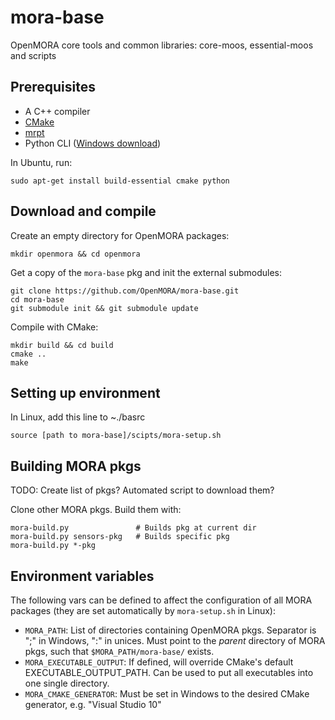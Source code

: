 mora-base
=========
OpenMORA core tools and common libraries: core-moos, essential-moos and scripts

## Prerequisites 
  * A C++ compiler
  * [CMake](http://www.cmake.org/)
  * [mrpt](http://www.mrpt.org/)
  * Python CLI ([Windows download](https://www.python.org/download/windows))

In Ubuntu, run: 

    sudo apt-get install build-essential cmake python

## Download and compile
Create an empty directory for OpenMORA packages:

    mkdir openmora && cd openmora

Get a copy of the `mora-base` pkg and init the external submodules:

    git clone https://github.com/OpenMORA/mora-base.git
    cd mora-base
    git submodule init && git submodule update

Compile with CMake:

    mkdir build && cd build 
    cmake ..
    make

## Setting up environment
In Linux, add this line to ~./basrc

    source [path to mora-base]/scipts/mora-setup.sh

## Building MORA pkgs
TODO: Create list of pkgs? Automated script to download them? 

Clone other MORA pkgs. 
Build them with:

    mora-build.py               # Builds pkg at current dir
    mora-build.py sensors-pkg   # Builds specific pkg
    mora-build.py *-pkg
    
## Environment variables
The following vars can be defined to affect the configuration of all MORA packages (they are set automatically by `mora-setup.sh` in Linux):

  * `MORA_PATH`: List of directories containing OpenMORA pkgs. Separator is ";" in Windows, ":" in unices. Must point to the *parent* directory of MORA pkgs, such that  `$MORA_PATH/mora-base/` exists.
  * `MORA_EXECUTABLE_OUTPUT`: If defined, will override CMake's default EXECUTABLE_OUTPUT_PATH. Can be used to put all executables into one single directory.
  * `MORA_CMAKE_GENERATOR`: Must be set in Windows to the desired CMake generator, e.g. "Visual Studio 10"

